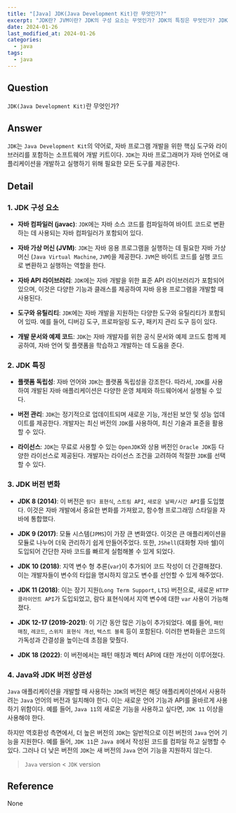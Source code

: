```yaml
---
title: "[Java] JDK(Java Development Kit)란 무엇인가?"
excerpt: "JDK란? JVM이란? JDK의 구성 요소는 무엇인가? JDK의 특징은 무엇인가? JDK 버전의 변화는 어떻게 이루어졌는가? Java와 JDK 버전이 일치해야 하는가?"
date: 2024-01-26
last_modified_at: 2024-01-26
categories:
  - java
tags:
  - java
---
```


## Question

`JDK(Java Development Kit)`란 무엇인가?

## Answer
`JDK`는 `Java Development Kit`의 약어로, 자바 프로그램 개발을 위한 핵심 도구와 라이브러리를 포함하는 소프트웨어 개발 키트이다. `JDK`는 자바 프로그래머가 자바 언어로 애플리케이션을 개발하고 실행하기 위해 필요한 모든 도구를 제공한다.

## Detail

### 1. JDK 구성 요소

* **자바 컴파일러 (javac)**: `JDK`에는 자바 소스 코드를 컴파일하여 바이트 코드로 변환하는 데 사용되는 자바 컴파일러가 포함되어 있다.

* **자바 가상 머신 (JVM)**: `JDK`는 자바 응용 프로그램을 실행하는 데 필요한 자바 가상 머신 (`Java Virtual Machine`, `JVM`)을 제공한다. `JVM`은 바이트 코드를 실행 코드로 변환하고 실행하는 역할을 한다.

* **자바 API 라이브러리**: `JDK`에는 자바 개발을 위한 표준 API 라이브러리가 포함되어 있으며, 이것은 다양한 기능과 클래스를 제공하여 자바 응용 프로그램을 개발할 때 사용된다.

* **도구와 유틸리티**: `JDK`에는 자바 개발을 지원하는 다양한 도구와 유틸리티가 포함되어 있따. 예를 들어, 디버깅 도구, 프로파일링 도구, 패키지 관리 도구 등이 있다.

* **개발 문서와 예제 코드**: `JDK`는 자바 개발자를 위한 공식 문서와 예제 코드도 함께 제공하여, 자바 언어 및 플랫폼을 학습하고 개발하는 데 도움을 준다.

### 2. JDK 특징

* **플랫폼 독립성**: 자바 언어와 `JDK`는 플랫폼 독립성을 강조한다. 따라서, `JDK`를 사용하여 개발된 자바 애플리케이션은 다양한 운영 체제와 하드웨어에서 실행될 수 있다.

* **버전 관리**: `JDK`는 정기적으로 업데이트되며 새로운 기능, 개선된 보안 및 성능 업데이트를 제공한다. 개발자는 최신 버전의 `JDK`를 사용하여, 최신 기술과 표준을 활용할 수 있다.

* **라이선스**: `JDK`는 무료로 사용할 수 있는 `OpenJDK`와 상용 버전인 `Oracle JDK`등 다양한 라이선스로 제공된다. 개발자는 라이선스 조건을 고려하여 적절한 `JDK`를 선택할 수 있다.

### 3. JDK 버전 변화

* **JDK 8 (2014)**: 이 버전은 `람다 표현식`, `스트림 API`, `새로운 날짜/시간 API`를 도입했다. 이것은 자바 개발에서 중요한 변화를 가져왔고, 함수형 프로그래밍 스타일을 자바에 통합했다.

* **JDK 9 (2017)**: 모듈 시스템(`JPMS`)이 가장 큰 변화였다. 이것은 큰 애플리케이션을 모듈로 나누어 더욱 관리하기 쉽게 만들어주었다. 또한, `JShell`(대화형 자바 쉘)이 도입되어 간단한 자바 코드를 빠르게 실험해볼 수 있게 되었다.

* **JDK 10 (2018)**: 지역 변수 형 추론(`var`)이 추가되어 코드 작성이 더 간결해졌다. 이는 개발자들이 변수의 타입을 명시하지 않고도 변수를 선언할 수 있게 해주었다.

* **JDK 11 (2018)**: 이는 장기 지원(`Long Term Support`, `LTS`) 버전으로, 새로운 `HTTP 클라이언트 API`가 도입되었고, 람다 표현식에서 지역 변수에 대한 `var` 사용이 가능해졌다.

* **JDK 12-17 (2019-2021)**: 이 기간 동안 많은 기능이 추가되었다. 예를 들어, `패턴 매칭`, `레코드`, `스위치 표현식 개선`, `텍스트 블록` 등이 포함된다. 이러한 변화들은 코드의 가독성과 간결성을 높이는데 초점을 맞췄다.

* **JDK 18 (2022)**: 이 버전에서는 패턴 매칭과 벡터 API에 대한 개선이 이루어졌다.

### 4. Java와 JDK 버전 상관성

`Java` 애플리케이션을 개발할 때 사용하는 `JDK`의 버전은 해당 애플리케이션에서 사용하려는 `Java` 언어의 버전과 일치해야 한다. 이는 새로운 언어 기능과 API를 올바르게 사용하기 위함이다. 예를 들어, `Java 11`의 새로운 기능을 사용하고 싶다면, `JDK 11` 이상을 사용해야 한다.

하지만 역호환성 측면에서, 더 높은 버전의 `JDK`는 일반적으로 이전 버전의 `Java` 언어 기능을 지원한다. 예를 들어, `JDK 11`은 `Java 8`에서 작성된 코드를 컴파일 하고 실행할 수 있다. 그러나 더 낮은 버전의 `JDK`는 새 버전의 `Java` 언어 기능을 지원하지 않는다.

> `Java` version < `JDK` version

## Reference

None